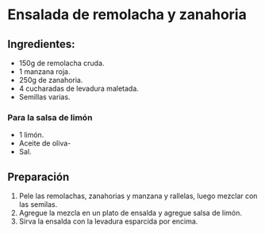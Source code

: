 
# Ensalada de remolacha y zanahoria 
## Ingredientes:
- 150g de remolacha cruda.
- 1 manzana roja.
- 250g de zanahoria.
- 4 cucharadas de levadura maletada.
- Semillas varias.
### Para la salsa de limón
- 1 limón.
- Aceite de oliva-
- Sal.
## Preparación
1. Pele las remolachas, zanahorias y manzana y rallelas, luego mezclar con las semilas.
2. Agregue la mezcla en un plato de ensalda y agregue salsa de limón.
3. Sirva la ensalda con la levadura esparcida por encima.